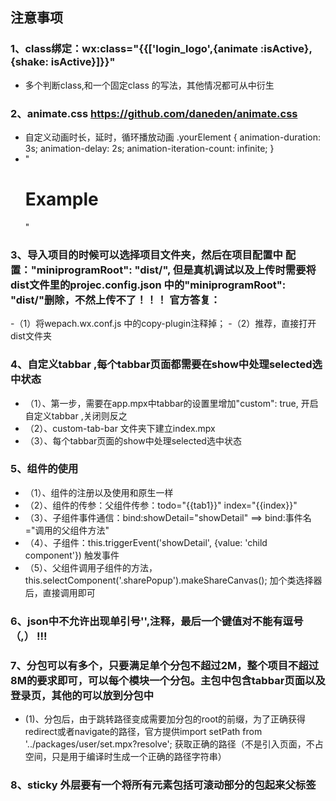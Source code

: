 ## 注意事项

### 1、class绑定：wx:class="{\{['login_logo',{animate :isActive},{shake: isActive}]}\}" 
- 多个判断class,和一个固定class 的写法，其他情况都可从中衍生

### 2、animate.css https://github.com/daneden/animate.css
- 自定义动画时长，延时，循环播放动画 .yourElement {
  animation-duration: 3s;
  animation-delay: 2s;
  animation-iteration-count: infinite;
}
- "<h1 class="animated infinite bounce delay-2s">Example</h1>  "

### 3、导入项目的时候可以选择项目文件夹，然后在项目配置中 配置："miniprogramRoot": "dist/", 但是真机调试以及上传时需要将dist文件里的projec.config.json 中的"miniprogramRoot": "dist/"删除，不然上传不了！！！ 官方答复：
-（1）将wepach.wx.conf.js 中的copy-plugin注释掉；
-（2）推荐，直接打开dist文件夹

### 4、自定义tabbar ,每个tabbar页面都需要在show中处理selected选中状态
- （1）、第一步，需要在app.mpx中tabbar的设置里增加"custom": true, 开启自定义tabbar ,关闭则反之
- （2）、custom-tab-bar 文件夹下建立index.mpx
- （3）、每个tabbar页面的show中处理selected选中状态

### 5、组件的使用
- （1）、组件的注册以及使用和原生一样
- （2）、组件的传参：父组件传参：todo="{\{tab1}\}" index="{\{index}\}" 
- （3）、子组件事件通信：bind:showDetail="showDetail"  ==> bind:事件名="调用的父组件方法" 
- （4）、子组件：this.triggerEvent('showDetail', {value: 'child component'}) 触发事件
- （5）、父组件调用子组件的方法，this.selectComponent('.sharePopup').makeShareCanvas(); 加个类选择器后，直接调用即可

### 6、json中不允许出现单引号'',注释，最后一个键值对不能有逗号（,） !!!

### 7、分包可以有多个，只要满足单个分包不超过2M，整个项目不超过8M的要求即可，可以每个模块一个分包。主包中包含tabbar页面以及登录页，其他的可以放到分包中
- (1)、分包后，由于跳转路径变成需要加分包的root的前缀，为了正确获得redirect或者navigate的路径，官方提供import setPath from '../packages/user/set.mpx?resolve'; 获取正确的路径（不是引入页面，不占空间，只是用于编译时生成一个正确的路径字符串）

### 8、sticky 外层要有一个将所有元素包括可滚动部分的包起来父标签